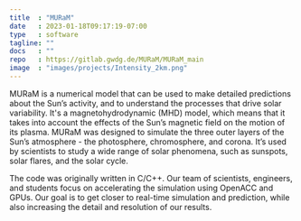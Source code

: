 ```yaml
---
title  : "MURaM"
date   : 2023-01-18T09:17:19-07:00
type   : software
tagline: ""
docs   : ""
repo   : https://gitlab.gwdg.de/MURaM/MURaM_main
image  : "images/projects/Intensity_2km.png"
---
```



MURaM is a numerical model that can be used to make detailed predictions about the Sun’s activity, and to understand the processes that drive solar variability. It's a magnetohydrodynamic (MHD) model, which means that it takes into account the effects of the Sun’s magnetic field on the motion of its plasma. MURaM was designed to simulate the three outer layers of the Sun’s atmosphere - the photosphere, chromosphere, and corona. It’s used by scientists to study a wide range of solar phenomena, such as sunspots, solar flares, and the solar cycle.

The code was originally written in C/C++. Our team of scientists, engineers, and students focus on accelerating the simulation using OpenACC and GPUs. Our goal is to get closer to real-time simulation and prediction, while also increasing the detail and resolution of our results.

